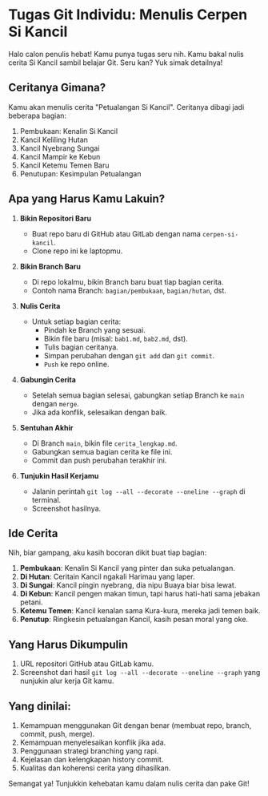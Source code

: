 # Tugas Git Individu: Menulis Cerpen Si Kancil

Halo calon penulis hebat! Kamu punya tugas seru nih. Kamu bakal nulis cerita Si Kancil sambil belajar Git. Seru kan? Yuk simak detailnya!

## Ceritanya Gimana?
Kamu akan menulis cerita "Petualangan Si Kancil". Ceritanya dibagi jadi beberapa bagian:

1. Pembukaan: Kenalin Si Kancil
2. Kancil Keliling Hutan
3. Kancil Nyebrang Sungai
4. Kancil Mampir ke Kebun
5. Kancil Ketemu Temen Baru
6. Penutupan: Kesimpulan Petualangan

## Apa yang Harus Kamu Lakuin?

1. **Bikin Repositori Baru**
   - Buat repo baru di GitHub atau GitLab dengan nama `cerpen-si-kancil`.
   - Clone repo ini ke laptopmu.

2. **Bikin Branch Baru**
   - Di repo lokalmu, bikin Branch baru buat tiap bagian cerita. 
   - Contoh nama Branch: `bagian/pembukaan`, `bagian/hutan`, dst.

3. **Nulis Cerita**
   - Untuk setiap bagian cerita:
     - Pindah ke Branch yang sesuai.
     - Bikin file baru (misal: `bab1.md`, `bab2.md`, dst).
     - Tulis bagian ceritanya.
     - Simpan perubahan dengan `git add` dan `git commit`.
     - `Push` ke repo online.

4. **Gabungin Cerita**
   - Setelah semua bagian selesai, gabungkan setiap Branch ke `main` dengan `merge`.
   - Jika ada konflik, selesaikan dengan baik.

5. **Sentuhan Akhir**
   - Di Branch `main`, bikin file `cerita_lengkap.md`. 
   - Gabungkan semua bagian cerita ke file ini.
   - Commit dan push perubahan terakhir ini.

6. **Tunjukin Hasil Kerjamu**
   - Jalanin perintah `git log --all --decorate --oneline --graph` di terminal.
   - Screenshot hasilnya.

## Ide Cerita
Nih, biar gampang, aku kasih bocoran dikit buat tiap bagian:

1. **Pembukaan**: Kenalin Si Kancil yang pinter dan suka petualangan.
2. **Di Hutan**: Ceritain Kancil ngakali Harimau yang laper.
3. **Di Sungai**: Kancil pingin nyebrang, dia nipu Buaya biar bisa lewat.
4. **Di Kebun**: Kancil pengen makan timun, tapi harus hati-hati sama jebakan petani.
5. **Ketemu Temen**: Kancil kenalan sama Kura-kura, mereka jadi temen baik.
6. **Penutup**: Ringkesin petualangan Kancil, kasih pesan moral yang oke.

## Yang Harus Dikumpulin
1. URL repositori GitHub atau GitLab kamu.
2. Screenshot dari hasil `git log --all --decorate --oneline --graph` yang nunjukin alur kerja Git kamu.

## Yang dinilai:
1. Kemampuan menggunakan Git dengan benar (membuat repo, branch, commit, push, merge).
2. Kemampuan menyelesaikan konflik jika ada.
3. Penggunaan strategi branching yang rapi.
4. Kejelasan dan kelengkapan history commit.
5. Kualitas dan koherensi cerita yang dihasilkan.

Semangat ya! Tunjukkin kehebatan kamu dalam nulis cerita dan pake Git!
